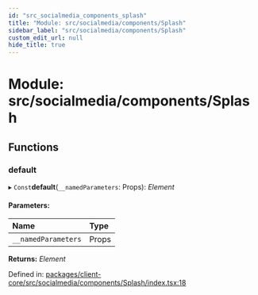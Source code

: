 ```yaml
---
id: "src_socialmedia_components_splash"
title: "Module: src/socialmedia/components/Splash"
sidebar_label: "src/socialmedia/components/Splash"
custom_edit_url: null
hide_title: true
---
```


# Module: src/socialmedia/components/Splash

## Functions

### default

▸ `Const`**default**(`__namedParameters`: Props): *Element*

#### Parameters:

| Name | Type |
| :------ | :------ |
| `__namedParameters` | Props |

**Returns:** *Element*

Defined in: [packages/client-core/src/socialmedia/components/Splash/index.tsx:18](https://github.com/xr3ngine/xr3ngine/blob/2d83606b6/packages/client-core/src/socialmedia/components/Splash/index.tsx#L18)
